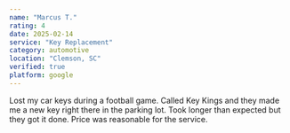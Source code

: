 ```yaml
---
name: "Marcus T."
rating: 4
date: 2025-02-14
service: "Key Replacement"
category: automotive
location: "Clemson, SC"
verified: true
platform: google
---
```


Lost my car keys during a football game. Called Key Kings and they made me a new key right there in the parking lot. Took longer than expected but they got it done. Price was reasonable for the service.
